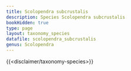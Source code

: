 ```yaml
---
title: Scolopendra subcrustalis
description: Species Scolopendra subcrustalis
bookHidden: true
type: page
layout: taxonomy_species
datafile: scolopendra_subcrustalis
genus: Scolopendra
---
```


{{<disclaimer/taxonomy-species>}}